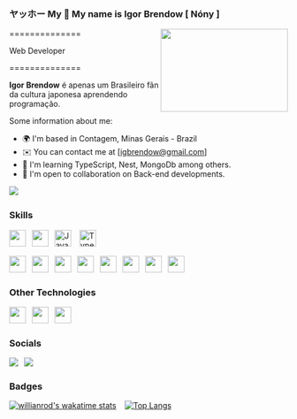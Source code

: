 ### ヤッホー My 👋 My name is Igor Brendow [ Nóny ]



<img align ="right" src="https://cdn.hashnode.com/res/hashnode/image/upload/v1595331045788/7DTc5AKaw.gif?auto=format,compress&gif-q=60&format=webm" width="230" height="150"/>

==============


Web Developer


==============





**Igor Brendow** é apenas um Brasileiro fãn da cultura japonesa aprendendo programação.

Some information about me:

* 🌍  I'm based in Contagem, Minas Gerais - Brazil
* ✉️  You can contact me at [igbrendow@gmail.com]
* 🧠  I'm learning TypeScript, Nest, MongoDb among others.
* 🤝  I'm open to collaboration on Back-end developments.

<a href="https://github.com/nonyil" target="_blank" rel="noreferrer"><img
src="https://img.shields.io/github/followers/nonyil?logo=github&style=for-the-badge&color=0891b2&labelColor=1c1917" /></a> &ensp;





### Skills

<p align="left">
<img src="https://cdn.jsdelivr.net/gh/devicons/devicon/icons/html5/html5-original.svg" width="30" height="30" />&ensp;
<img src="https://cdn.jsdelivr.net/gh/devicons/devicon/icons/css3/css3-original.svg" width="30" height="30" />&ensp;
<a href="https://developer.mozilla.org/en-US/docs/Web/JavaScript" target="_blank" rel="noreferrer"><img src="https://raw.githubusercontent.com/danielcranney/readme-generator/main/public/icons/skills/javascript-colored.svg" width="30" height="30" alt="JavaScript" /></a> &ensp;
<a href="https://www.typescriptlang.org/" target="_blank" rel="noreferrer"><img src="https://raw.githubusercontent.com/danielcranney/readme-generator/main/public/icons/skills/typescript-colored.svg" width="30" height="30" alt="TypeScript" /></a>&ensp;

<img src="https://cdn.jsdelivr.net/gh/devicons/devicon/icons/nestjs/nestjs-plain.svg" width="30" height="30" />&ensp;
<img src="https://cdn.jsdelivr.net/gh/devicons/devicon/icons/sequelize/sequelize-original.svg" width="30" height="30" />&ensp;
<img src="https://cdn.jsdelivr.net/gh/devicons/devicon/icons/nodejs/nodejs-original.svg" width="30" height="30" />&ensp;
<img src="https://cdn.jsdelivr.net/gh/devicons/devicon/icons/mysql/mysql-original.svg" width="30" height="30" />&ensp;
<img src="https://cdn.jsdelivr.net/gh/devicons/devicon/icons/mongodb/mongodb-original.svg" width="30" height="30"/>&ensp;
<img src="https://cdn.jsdelivr.net/gh/devicons/devicon/icons/mocha/mocha-plain.svg" width="30" height="30" />&ensp;
<img src="https://cdn.jsdelivr.net/gh/devicons/devicon/icons/linkedin/linkedin-original.svg" width="30" height="30" />&ensp;
<img src="https://cdn.jsdelivr.net/gh/devicons/devicon/icons/docker/docker-original.svg" width="30" height="30" />&ensp;

### Other Technologies

<p align="left">
<img src="https://cdn.jsdelivr.net/gh/devicons/devicon/icons/photoshop/photoshop-plain.svg" width="30" height="30"  />&ensp;
<img src="https://cdn.jsdelivr.net/gh/devicons/devicon/icons/illustrator/illustrator-plain.svg" width="30" height="30"  />&ensp;
<img src="https://cdn.jsdelivr.net/gh/devicons/devicon/icons/windows8/windows8-original.svg" width="30" height="30"  />&ensp;



### Socials

<a href="https://www.linkedin.com/in/ibrendow/" rel="noreferrer"><img
src="https://img.shields.io/badge/LinkedIn-0077B5?style=for-the-badge&logo=linkedin&logoColor=white" /></a> &ensp;<a href="https://www.instagram.com/ibrendow/" rel="noreferrer"><img
src="https://img.shields.io/badge/Instagram-E4405F?style=for-the-badge&logo=instagram&logoColor=white" /></a> 

### Badges

[![willianrod's wakatime stats](https://github-readme-stats.vercel.app/api?username=nonyil&theme=dark)](https://github.com/nonyil/github-readme-stats) &ensp;
[![Top Langs](https://github-readme-stats.vercel.app/api/top-langs/?username=nonyil&theme=dark)](https://github.com/nonyil/github-readme-stats)





